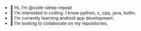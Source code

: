 - 👋 Hi, I’m @code-sleep-repeat
- 👀 I’m interested in coding. I know python, c, cpp, java, kotlin.
- 🌱 I’m currently learning android app development.
- 💞️ I’m looking to collaborate on my repositories.

<!---
code-sleep-repeat/code-sleep-repeat is a ✨ special ✨ repository because its `README.md` (this file) appears on your GitHub profile.
You can click the Preview link to take a look at your changes.
--->
